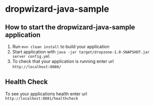 # dropwizard-java-sample

How to start the dropwizard-java-sample application
---

1. Run `mvn clean install` to build your application
1. Start application with `java -jar target/dropzone-1.0-SNAPSHOT.jar server config.yml`
1. To check that your application is running enter url `http://localhost:8080/`

Health Check
---

To see your applications health enter url `http://localhost:8081/healthcheck`
